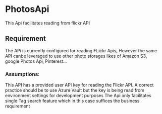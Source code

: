 # PhotosApi
This Api facilitates reading from flickr API

## Requirement
The APi is currently configured for reading FLickr Apis, However the same API canbe leveraged to use other photo storages likes of Amazon S3, google Photos Api, Pinterest...

### Assumptions:
This API has a provided user API key for reading the Flickr API. A correct practice should be to use Azure Vault but the key is being read from environment settings for development purposes
The Api only facilitates single Tag search feature which in this case suffices the business requirement 
    

